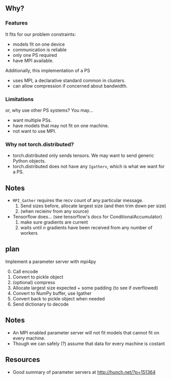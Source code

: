 ## Why?

### Features
It fits for our problem constraints:

* models fit on one device
* communication is reliable
* only one PS required
* have MPI available.

Additionally, this implementation of a PS

* uses MPI, a declarative standard common in clusters.
* can allow compression if concerned about bandwidth.

### Limitations
or, why use other PS systems? You may...

* want multiple PSs.
* have models that may not fit on one machine.
* not want to use MPI.

### Why not torch.distributed?
* torch.distributed only sends tensors. We may want to send generic Python
  objects.
* torch.distributed does not have any `Igatherv`, which is what we want for a
  PS.

## Notes
* `MPI_Gather` requires the recv count of any particular message.
    1. Send sizes before, allocate largest size (and then trim down per size)
    2. (when recieinv from any source)
* Tensorflow does... (see tensorflow's docs for ConditionalAccumulator)
    1. make sure gradients are current
    2. waits until $n$ gradients have been received from any number of workers

## plan
Implement a parameter server with mpi4py

0. Call encode
1. Convert to pickle object
2. (optional) compress
4. Allocate largest size expected + some padding (to see if overflowed)
5. Convert to NumPy buffer, use Igather
6. Convert back to pickle object when needed
7. Send dictionary to decode

## Notes
* An MPI enabled parameter server will not fit models that cannot fit on every
  machine.
* Though we can safely (?) assume that data for every machine is costant

## Resources
* Good summary of parameter servers at http://hunch.net/?p=151364
